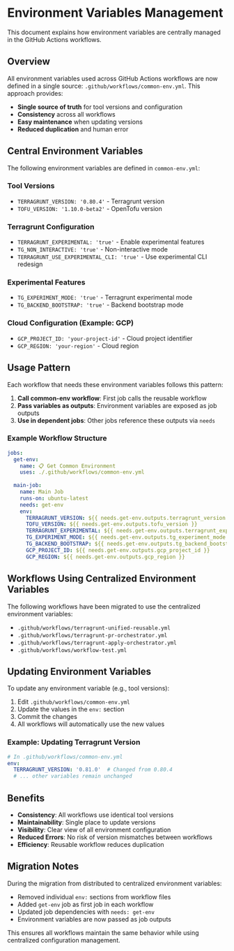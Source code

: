 # Environment Variables Management

This document explains how environment variables are centrally managed in the GitHub Actions workflows.

## Overview

All environment variables used across GitHub Actions workflows are now defined in a single source: `.github/workflows/common-env.yml`. This approach provides:

- **Single source of truth** for tool versions and configuration
- **Consistency** across all workflows
- **Easy maintenance** when updating versions
- **Reduced duplication** and human error

## Central Environment Variables

The following environment variables are defined in `common-env.yml`:

### Tool Versions
- `TERRAGRUNT_VERSION: '0.80.4'` - Terragrunt version
- `TOFU_VERSION: '1.10.0-beta2'` - OpenTofu version

### Terragrunt Configuration
- `TERRAGRUNT_EXPERIMENTAL: 'true'` - Enable experimental features
- `TG_NON_INTERACTIVE: 'true'` - Non-interactive mode
- `TERRAGRUNT_USE_EXPERIMENTAL_CLI: 'true'` - Use experimental CLI redesign

### Experimental Features  
- `TG_EXPERIMENT_MODE: 'true'` - Terragrunt experimental mode
- `TG_BACKEND_BOOTSTRAP: 'true'` - Backend bootstrap mode

### Cloud Configuration (Example: GCP)
- `GCP_PROJECT_ID: 'your-project-id'` - Cloud project identifier
- `GCP_REGION: 'your-region'` - Cloud region

## Usage Pattern

Each workflow that needs these environment variables follows this pattern:

1. **Call common-env workflow**: First job calls the reusable workflow
2. **Pass variables as outputs**: Environment variables are exposed as job outputs
3. **Use in dependent jobs**: Other jobs reference these outputs via `needs`

### Example Workflow Structure

```yaml
jobs:
  get-env:
    name: 📋 Get Common Environment
    uses: ./.github/workflows/common-env.yml
    
  main-job:
    name: Main Job
    runs-on: ubuntu-latest
    needs: get-env
    env:
      TERRAGRUNT_VERSION: ${{ needs.get-env.outputs.terragrunt_version }}
      TOFU_VERSION: ${{ needs.get-env.outputs.tofu_version }}
      TERRAGRUNT_EXPERIMENTAL: ${{ needs.get-env.outputs.terragrunt_experimental }}
      TG_EXPERIMENT_MODE: ${{ needs.get-env.outputs.tg_experiment_mode }}
      TG_BACKEND_BOOTSTRAP: ${{ needs.get-env.outputs.tg_backend_bootstrap }}
      GCP_PROJECT_ID: ${{ needs.get-env.outputs.gcp_project_id }}
      GCP_REGION: ${{ needs.get-env.outputs.gcp_region }}
```

## Workflows Using Centralized Environment Variables

The following workflows have been migrated to use the centralized environment variables:

- `.github/workflows/terragrunt-unified-reusable.yml`
- `.github/workflows/terragrunt-pr-orchestrator.yml`
- `.github/workflows/terragrunt-apply-orchestrator.yml`
- `.github/workflows/workflow-test.yml`

## Updating Environment Variables

To update any environment variable (e.g., tool versions):

1. Edit `.github/workflows/common-env.yml`
2. Update the values in the `env:` section
3. Commit the changes
4. All workflows will automatically use the new values

### Example: Updating Terragrunt Version

```yaml
# In .github/workflows/common-env.yml
env:
  TERRAGRUNT_VERSION: '0.81.0'  # Changed from 0.80.4
  # ... other variables remain unchanged
```

## Benefits

- **Consistency**: All workflows use identical tool versions
- **Maintainability**: Single place to update versions
- **Visibility**: Clear view of all environment configuration
- **Reduced Errors**: No risk of version mismatches between workflows
- **Efficiency**: Reusable workflow reduces duplication

## Migration Notes

During the migration from distributed to centralized environment variables:

- Removed individual `env:` sections from workflow files
- Added `get-env` job as first job in each workflow
- Updated job dependencies with `needs: get-env`
- Environment variables are now passed as job outputs

This ensures all workflows maintain the same behavior while using centralized configuration management.
